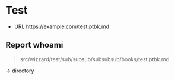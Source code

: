 # Test

-   URL https://example.com/test.ptbk.md

## Report whoami

> src/wizzard/test/sub/subsub/subsubsub/books/test.ptbk.md

-> directory
